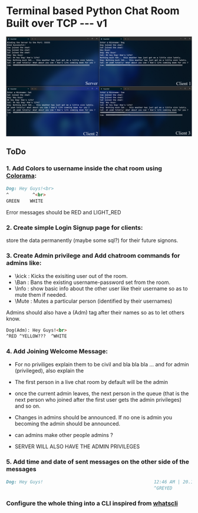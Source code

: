 # Terminal based Python Chat Room Built over TCP --- v1
<img align = "center" src = "assets/working.png">

## ToDo
### 1. Add Colors to username inside the chat room using [Colorama](https://github.com/tartley/colorama):
```md
Dog: Hey Guys!<br>
^         ^<br>
GREEN    WHITE
```

Error messages should be RED and LIGHT_RED

### 2. Create simple Login Signup page for clients:
store the data permanently (maybe some sql?) for their future signons.

### 3. Create Admin privilege and Add chatroom commands for admins like:
* \kick : Kicks the exisiting user out of the room. <br>
* \Ban : Bans the existing username-password set from the room. <br>
* \Info : show basic info about the other user like their username so as to mute them if needed.<br>
* \Mute : Mutes a particular person (identified by their usernames) <br>

Admins should also have a (Adm) tag after their names so as to let others know.<br>
```md
Dog(Adm): Hey Guys!<br>
^RED ^YELLOW???  ^WHITE
```

### 4. Add Joining Welcome Message:
* For no priviliges explain them to be civil and bla bla bla ... and for admin (privileged), also explain the 
* The first person in a live chat room by default will be the admin
* once the current admin leaves, the next person in the queue (that is the next person who joined after the first user gets the admin privileges) and so on.
* Changes in admins should be announced. If no one is admin you becoming the admin should be announced.
* can admins make other people admins ?

* SERVER WILL ALSO HAVE THE ADMIN PRIVILEGES

### 5. Add time and date of sent messages on the other side of the messages
```md
Dog: Hey Guys!											12:46 AM | 20.12.24<br>
                                                        ^GREYED
```
### Configure the whole thing into a CLI inspired from [whatscli](https://github.com/normen/whatscli)

<!--EOF-->